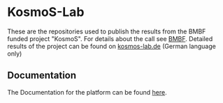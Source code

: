 # KosmoS-Lab

These are the repositories used to publish the results from the BMBF funded project "KosmoS".
For details about the call see [BMBF](https://www.interaktive-technologien.de/projekte/kosmos).
Detailed results of the project can be found on [kosmos-lab.de](https://kosmos-lab.de) (German language only)

## Documentation
The Documentation for the platform can be found [here](https://kosmos-lab.github.io/).


